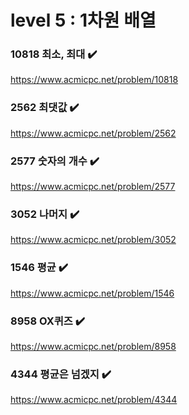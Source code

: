 level 5 : 1차원 배열
===

### 10818 최소, 최대 ✔️
https://www.acmicpc.net/problem/10818

### 2562 최댓값 ✔️
https://www.acmicpc.net/problem/2562

### 2577 숫자의 개수 ✔️
https://www.acmicpc.net/problem/2577

### 3052 나머지 ✔️
https://www.acmicpc.net/problem/3052

### 1546 평균 ✔️
https://www.acmicpc.net/problem/1546

### 8958 OX퀴즈 ✔️
https://www.acmicpc.net/problem/8958

### 4344 평균은 넘겠지 ✔️
https://www.acmicpc.net/problem/4344
